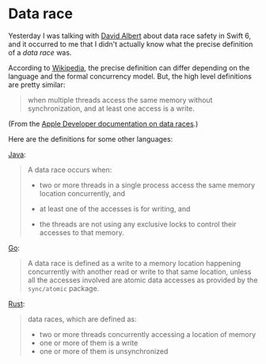 # Data race

Yesterday I was talking with [David Albert](https://twitter.com/davidbalbert) about data race safety in Swift 6, and it occurred to me that I didn't actually know what the precise definition of a _data race_ was.

According to [Wikipedia](https://en.wikipedia.org/wiki/Race_condition#Data_race), the precise definition can differ depending on the language and the formal concurrency model. But, the high level definitions are pretty similar:

> when multiple threads access the same memory without synchronization, and at least one access is a write.

(From the [Apple Developer documentation on data races](https://developer.apple.com/documentation/xcode/data-races).)

Here are the definitions for some other languages:

[Java](https://docs.oracle.com/cd/E19205-01/820-0619/geojs/index.html):

> A data race occurs when:
>
> - two or more threads in a single process access the same memory location concurrently, and
>
> - at least one of the accesses is for writing, and
>
> - the threads are not using any exclusive locks to control their accesses to that memory.

[Go](https://go.dev/ref/mem#overview):

> A data race is defined as a write to a memory location happening concurrently with another read or write to that same location, unless all the accesses involved are atomic data accesses as provided by the `sync/atomic` package.

[Rust](https://doc.rust-lang.org/nomicon/races.html):

> data races, which are defined as:
>
> - two or more threads concurrently accessing a location of memory
> - one or more of them is a write
> - one or more of them is unsynchronized
